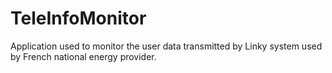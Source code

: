 # TeleInfoMonitor
Application used to monitor the user data transmitted by Linky system used by French national energy provider.
